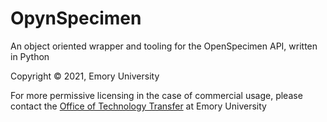 # OpynSpecimen
An object oriented wrapper and tooling for the OpenSpecimen API, written in Python


Copyright © 2021, Emory University

For more permissive licensing in the case of commercial usage, please contact the [Office of Technology Transfer](http://www.ott.emory.edu/) at Emory University
